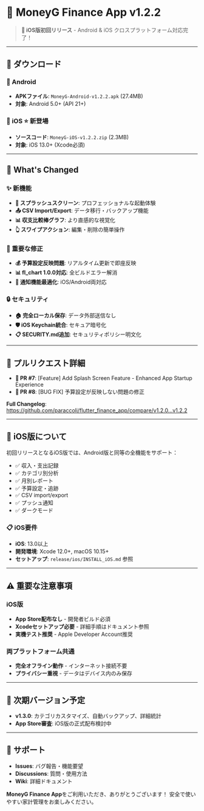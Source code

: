 # 🎉 MoneyG Finance App v1.2.2

> **🍎 iOS版初回リリース** - Android & iOS クロスプラットフォーム対応完了！

---

## 📱 ダウンロード

### 🤖 Android
- **APKファイル**: `MoneyG-Android-v1.2.2.apk` (27.4MB)
- **対象**: Android 5.0+ (API 21+)

### 🍎 iOS ⭐ **新登場**
- **ソースコード**: `MoneyG-iOS-v1.2.2.zip` (2.3MB)  
- **対象**: iOS 13.0+ (Xcode必須)

---

## 🚀 What's Changed

### ✨ 新機能
- **🌟 スプラッシュスクリーン**: プロフェッショナルな起動体験
- **📤 CSV Import/Export**: データ移行・バックアップ機能  
- **📊 収支比較棒グラフ**: より直感的な視覚化
- **👆 スワイプアクション**: 編集・削除の簡単操作

### 🐛 重要な修正
- **💰 予算設定反映問題**: リアルタイム更新で即座反映
- **📊 fl_chart 1.0.0対応**: 全ビルドエラー解消
- **🔔 通知機能最適化**: iOS/Android両対応

### 🔒 セキュリティ
- **🏠 完全ローカル保存**: データ外部送信なし
- **🛡️ iOS Keychain統合**: セキュア暗号化  
- **📋 SECURITY.md追加**: セキュリティポリシー明文化

---

## 🔗 プルリクエスト詳細

- **🚀 PR #7**: [Feature] Add Splash Screen Feature - Enhanced App Startup Experience  
- **🐛 PR #8**: [BUG FIX] 予算設定が反映しない問題の修正

**Full Changelog**: https://github.com/paraccoli/flutter_finance_app/compare/v1.2.0...v1.2.2

---

## 🍎 iOS版について

初回リリースとなるiOS版では、Android版と同等の全機能をサポート：

- ✅ 収入・支出記録
- ✅ カテゴリ別分析  
- ✅ 月別レポート
- ✅ 予算設定・追跡
- ✅ CSV import/export
- ✅ プッシュ通知
- ✅ ダークモード

### 📋 iOS要件
- **iOS**: 13.0以上
- **開発環境**: Xcode 12.0+, macOS 10.15+
- **セットアップ**: `release/ios/INSTALL_iOS.md` 参照

---

## ⚠️ 重要な注意事項

### iOS版
- **App Store配布なし** - 開発者ビルド必須
- **Xcodeセットアップ必要** - 詳細手順はドキュメント参照
- **実機テスト推奨** - Apple Developer Account推奨

### 両プラットフォーム共通
- **完全オフライン動作** - インターネット接続不要
- **プライバシー重視** - データはデバイス内のみ保存

---

## 🚀 次期バージョン予定

- **v1.3.0**: カテゴリカスタマイズ、自動バックアップ、詳細統計
- **App Store審査**: iOS版の正式配布検討中

---

## 🤝 サポート

- **Issues**: バグ報告・機能要望
- **Discussions**: 質問・使用方法  
- **Wiki**: 詳細ドキュメント

**MoneyG Finance App**をご利用いただき、ありがとうございます！
安全で使いやすい家計管理をお楽しみください。
